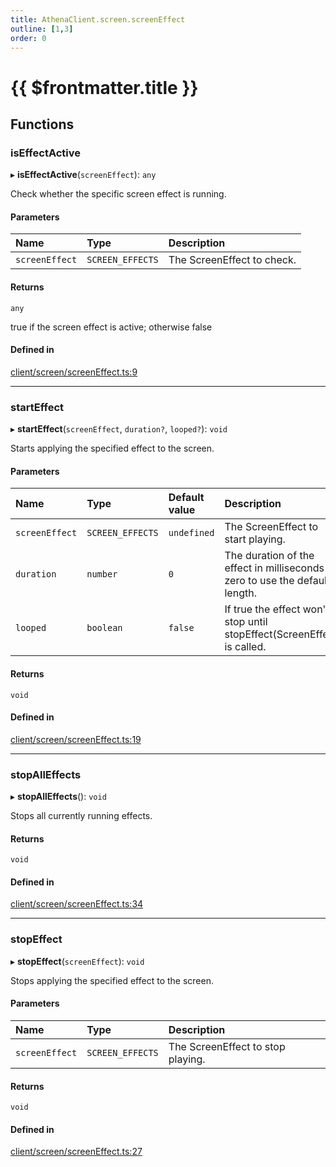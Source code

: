 ```yaml
---
title: AthenaClient.screen.screenEffect
outline: [1,3]
order: 0
---
```


# {{ $frontmatter.title }}


## Functions

### isEffectActive

▸ **isEffectActive**(`screenEffect`): `any`

Check whether the specific screen effect is running.

#### Parameters

| Name | Type | Description |
| :------ | :------ | :------ |
| `screenEffect` | `SCREEN_EFFECTS` | The ScreenEffect to check. |

#### Returns

`any`

true if the screen effect is active; otherwise false

#### Defined in

[client/screen/screenEffect.ts:9](https://github.com/Stuyk/altv-athena/blob/552012ca4/src/core/client/screen/screenEffect.ts#L9)

___

### startEffect

▸ **startEffect**(`screenEffect`, `duration?`, `looped?`): `void`

Starts applying the specified effect to the screen.

#### Parameters

| Name | Type | Default value | Description |
| :------ | :------ | :------ | :------ |
| `screenEffect` | `SCREEN_EFFECTS` | `undefined` | The ScreenEffect to start playing. |
| `duration` | `number` | `0` | The duration of the effect in milliseconds or zero to use the default length. |
| `looped` | `boolean` | `false` | If true the effect won't stop until stopEffect(ScreenEffect) is called. |

#### Returns

`void`

#### Defined in

[client/screen/screenEffect.ts:19](https://github.com/Stuyk/altv-athena/blob/552012ca4/src/core/client/screen/screenEffect.ts#L19)

___

### stopAllEffects

▸ **stopAllEffects**(): `void`

Stops all currently running effects.

#### Returns

`void`

#### Defined in

[client/screen/screenEffect.ts:34](https://github.com/Stuyk/altv-athena/blob/552012ca4/src/core/client/screen/screenEffect.ts#L34)

___

### stopEffect

▸ **stopEffect**(`screenEffect`): `void`

Stops applying the specified effect to the screen.

#### Parameters

| Name | Type | Description |
| :------ | :------ | :------ |
| `screenEffect` | `SCREEN_EFFECTS` | The ScreenEffect to stop playing. |

#### Returns

`void`

#### Defined in

[client/screen/screenEffect.ts:27](https://github.com/Stuyk/altv-athena/blob/552012ca4/src/core/client/screen/screenEffect.ts#L27)
